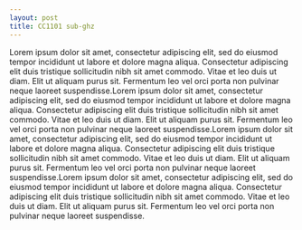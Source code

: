 ```yaml
---
layout: post
title: CC1101 sub-ghz
---
```


Lorem ipsum dolor sit amet, consectetur adipiscing elit, sed do eiusmod tempor incididunt ut labore et dolore magna aliqua. Consectetur adipiscing elit duis tristique sollicitudin nibh sit amet commodo. Vitae et leo duis ut diam. Elit ut aliquam purus sit. Fermentum leo vel orci porta non pulvinar neque laoreet suspendisse.Lorem ipsum dolor sit amet, consectetur adipiscing elit, sed do eiusmod tempor incididunt ut labore et dolore magna aliqua. Consectetur adipiscing elit duis tristique sollicitudin nibh sit amet commodo. Vitae et leo duis ut diam. Elit ut aliquam purus sit. Fermentum leo vel orci porta non pulvinar neque laoreet suspendisse.Lorem ipsum dolor sit amet, consectetur adipiscing elit, sed do eiusmod tempor incididunt ut labore et dolore magna aliqua. Consectetur adipiscing elit duis tristique sollicitudin nibh sit amet commodo. Vitae et leo duis ut diam. Elit ut aliquam purus sit. Fermentum leo vel orci porta non pulvinar neque laoreet suspendisse.Lorem ipsum dolor sit amet, consectetur adipiscing elit, sed do eiusmod tempor incididunt ut labore et dolore magna aliqua. Consectetur adipiscing elit duis tristique sollicitudin nibh sit amet commodo. Vitae et leo duis ut diam. Elit ut aliquam purus sit. Fermentum leo vel orci porta non pulvinar neque laoreet suspendisse.